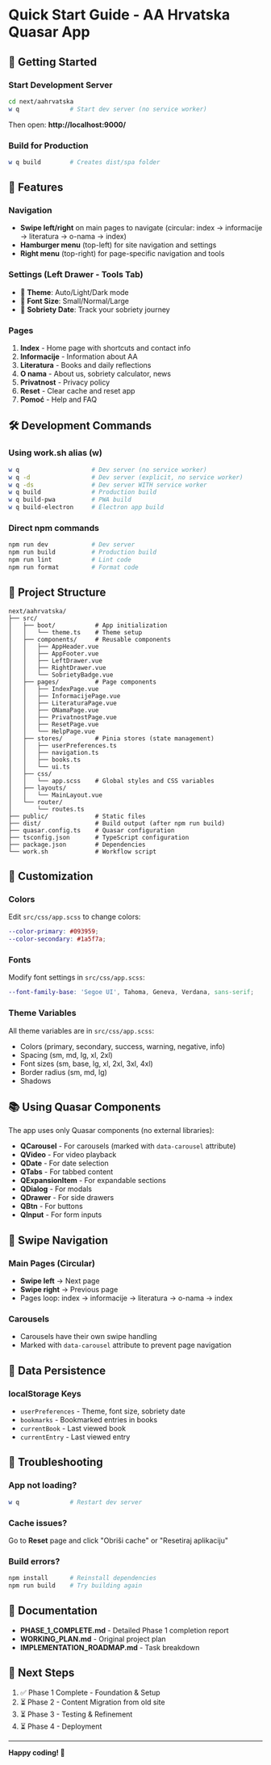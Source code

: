 # Quick Start Guide - AA Hrvatska Quasar App

## 🚀 Getting Started

### Start Development Server
```bash
cd next/aahrvatska
w q              # Start dev server (no service worker)
```

Then open: **http://localhost:9000/**

### Build for Production
```bash
w q build        # Creates dist/spa folder
```

## 📱 Features

### Navigation
- **Swipe left/right** on main pages to navigate (circular: index → informacije → literatura → o-nama → index)
- **Hamburger menu** (top-left) for site navigation and settings
- **Right menu** (top-right) for page-specific navigation and tools

### Settings (Left Drawer - Tools Tab)
- 🌙 **Theme**: Auto/Light/Dark mode
- 📝 **Font Size**: Small/Normal/Large
- 📅 **Sobriety Date**: Track your sobriety journey

### Pages
1. **Index** - Home page with shortcuts and contact info
2. **Informacije** - Information about AA
3. **Literatura** - Books and daily reflections
4. **O nama** - About us, sobriety calculator, news
5. **Privatnost** - Privacy policy
6. **Reset** - Clear cache and reset app
7. **Pomoć** - Help and FAQ

## 🛠️ Development Commands

### Using work.sh alias (w)
```bash
w q                    # Dev server (no service worker)
w q -d                 # Dev server (explicit, no service worker)
w q -ds                # Dev server WITH service worker
w q build              # Production build
w q build-pwa          # PWA build
w q build-electron     # Electron app build
```

### Direct npm commands
```bash
npm run dev            # Dev server
npm run build          # Production build
npm run lint           # Lint code
npm run format         # Format code
```

## 📁 Project Structure

```
next/aahrvatska/
├── src/
│   ├── boot/           # App initialization
│   │   └── theme.ts    # Theme setup
│   ├── components/     # Reusable components
│   │   ├── AppHeader.vue
│   │   ├── AppFooter.vue
│   │   ├── LeftDrawer.vue
│   │   ├── RightDrawer.vue
│   │   └── SobrietyBadge.vue
│   ├── pages/          # Page components
│   │   ├── IndexPage.vue
│   │   ├── InformacijePage.vue
│   │   ├── LiteraturaPage.vue
│   │   ├── ONamaPage.vue
│   │   ├── PrivatnostPage.vue
│   │   ├── ResetPage.vue
│   │   └── HelpPage.vue
│   ├── stores/         # Pinia stores (state management)
│   │   ├── userPreferences.ts
│   │   ├── navigation.ts
│   │   ├── books.ts
│   │   └── ui.ts
│   ├── css/
│   │   └── app.scss    # Global styles and CSS variables
│   ├── layouts/
│   │   └── MainLayout.vue
│   └── router/
│       └── routes.ts
├── public/             # Static files
├── dist/               # Build output (after npm run build)
├── quasar.config.ts    # Quasar configuration
├── tsconfig.json       # TypeScript configuration
├── package.json        # Dependencies
└── work.sh             # Workflow script
```

## 🎨 Customization

### Colors
Edit `src/css/app.scss` to change colors:
```scss
--color-primary: #093959;
--color-secondary: #1a5f7a;
```

### Fonts
Modify font settings in `src/css/app.scss`:
```scss
--font-family-base: 'Segoe UI', Tahoma, Geneva, Verdana, sans-serif;
```

### Theme Variables
All theme variables are in `src/css/app.scss`:
- Colors (primary, secondary, success, warning, negative, info)
- Spacing (sm, md, lg, xl, 2xl)
- Font sizes (sm, base, lg, xl, 2xl, 3xl, 4xl)
- Border radius (sm, md, lg)
- Shadows

## 📚 Using Quasar Components

The app uses only Quasar components (no external libraries):
- **QCarousel** - For carousels (marked with `data-carousel` attribute)
- **QVideo** - For video playback
- **QDate** - For date selection
- **QTabs** - For tabbed content
- **QExpansionItem** - For expandable sections
- **QDialog** - For modals
- **QDrawer** - For side drawers
- **QBtn** - For buttons
- **QInput** - For form inputs

## 🔄 Swipe Navigation

### Main Pages (Circular)
- **Swipe left** → Next page
- **Swipe right** → Previous page
- Pages loop: index → informacije → literatura → o-nama → index

### Carousels
- Carousels have their own swipe handling
- Marked with `data-carousel` attribute to prevent page navigation

## 💾 Data Persistence

### localStorage Keys
- `userPreferences` - Theme, font size, sobriety date
- `bookmarks` - Bookmarked entries in books
- `currentBook` - Last viewed book
- `currentEntry` - Last viewed entry

## 🐛 Troubleshooting

### App not loading?
```bash
w q              # Restart dev server
```

### Cache issues?
Go to **Reset** page and click "Obriši cache" or "Resetiraj aplikaciju"

### Build errors?
```bash
npm install      # Reinstall dependencies
npm run build    # Try building again
```

## 📖 Documentation

- **PHASE_1_COMPLETE.md** - Detailed Phase 1 completion report
- **WORKING_PLAN.md** - Original project plan
- **IMPLEMENTATION_ROADMAP.md** - Task breakdown

## 🎯 Next Steps

1. ✅ Phase 1 Complete - Foundation & Setup
2. ⏳ Phase 2 - Content Migration from old site
3. ⏳ Phase 3 - Testing & Refinement
4. ⏳ Phase 4 - Deployment

---

**Happy coding! 🚀**

